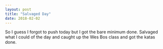 ```yaml
---
layout: post
title: "Salvaged Day"
date: 2018-02-02
---
```


So I guess I forgot to push today but I got the bare minimum done. Salvaged what I could of the day and caught up the Wes Bos class and got the katas done.
